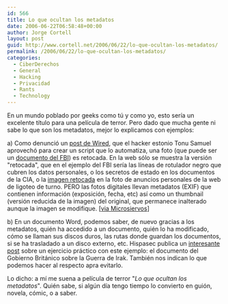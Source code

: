 ```yaml
---
id: 566
title: Lo que ocultan los metadatos
date: 2006-06-22T06:58:48+00:00
author: Jorge Cortell
layout: post
guid: http://www.cortell.net/2006/06/22/lo-que-ocultan-los-metadatos/
permalink: /2006/06/22/lo-que-ocultan-los-metadatos/
categories:
  - CiberDerechos
  - General
  - Hacking
  - Privacidad
  - Rants
  - Technology
---
```

En un mundo poblado por geeks como tú y como yo, esto serí­a un excelente tí­tulo para una pelí­cula de terror. Pero dado que mucha gente ni sabe lo que son los metadatos, mejor lo explicamos con ejemplos:

a) Como denunció un <a target="_blank" title="Blog Wired" href="http://blog.wired.com/27BStroke6/index.blog?entry_id=1501638">post de Wired</a>, que el hacker estonio Tonu Samuel aprovechó para crear un script que lo automatiza, una foto (que puede ser un <a target="_blank" title="FBI EXIF" href="http://no.spam.ee/~tonu/exif/?srcid=1847&src=http://www.fbi.gov/wanted/seekinfo/erienote1.jpg">documento del FBI</a>) es retocada. En la web sólo se muestra la versión "retocada", que en el ejemplo del FBI serí­a las lí­neas de rotulador negro que cubren los datos personales, o los secretos de estado en los documentos de la CIA, o la <a target="_blank" title="retouched image" href="http://no.spam.ee/~tonu/exif/">imagen retocada</a> en la foto de anuncios personales de la web de ligoteo de turno. PERO las fotos digitales llevan metadatos (EXIF) que contienen información (exposición, fecha, etc) así­ como un thumbnail (versión reducida de la imagen) del original, que permanece inalterado aunque la imagen se modifique. [<a target="_blank" title="microsiervos post" href="http://www.microsiervos.com/archivo/seguridad/fotos-en-fotos.html">via Microsiervos</a>]
  
b) En un documento Word, podemos saber, de nuevo gracias a los metadatos, quién ha accedido a un documento, quién lo ha modificado, cómo se llaman sus discos duros, las rutas donde guardan los documentos, si se ha trasladado a un disco externo, etc. Hispasec publica un <a target="_blank" title="Hispasec" href="http://www.hispasec.com/unaaldia/1758">interesante post</a> sobre un ejercicio práctico con este ejemplo: el documento del Gobierno Británico sobre la Guerra de Irak. También nos indican lo que podemos hacer al respecto apra evitarlo.

Lo dicho: a mí­ me suena a pelí­cula de terror "_Lo que ocultan los metadatos_". Quién sabe, si algún dí­a tengo tiempo lo convierto en guión, novela, cómic, o a saber.